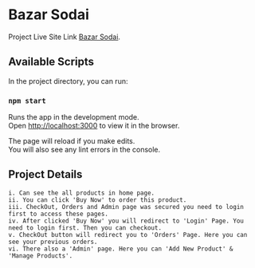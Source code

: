 # Bazar Sodai

Project Live Site Link [Bazar Sodai](https://bazar-sodai01.web.app/).

## Available Scripts

In the project directory, you can run:

### `npm start`

Runs the app in the development mode.\
Open [http://localhost:3000](http://localhost:3000) to view it in the browser.

The page will reload if you make edits.\
You will also see any lint errors in the console.

## Project Details

    i. Can see the all products in home page.
    ii. You can click 'Buy Now' to order this product.
    iii. CheckOut, Orders and Admin page was secured you need to login first to access these pages.
    iv. After clicked 'Buy Now' you will redirect to 'Login' Page. You need to login first. Then you can checkout.
    v. CheckOut button will redirect you to 'Orders' Page. Here you can see your previous orders.
    vi. There also a 'Admin' page. Here you can 'Add New Product' & 'Manage Products'.